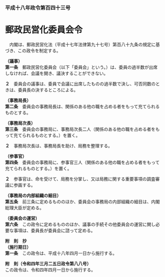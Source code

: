 ### 平成十八年政令第百四十三号  
# 郵政民営化委員会令  
　内閣は、郵政民営化法（平成十七年法律第九十七号）第百八十九条の規定に基づき、この政令を制定する。  
  
**（議事）**  
**第一条**　郵政民営化委員会（以下「委員会」という。）は、委員の過半数が出席しなければ、会議を開き、議決することができない。  
  
**２**　委員会の議事は、委員で会議に出席したものの過半数で決し、可否同数のときは、委員長の決するところによる。  
  
**（事務局長）**  
**第二条**　委員会の事務局長は、関係のある他の職を占める者をもって充てられるものとする。  
  
**（事務局次長）**  
**第三条**　委員会の事務局に、事務局次長二人（関係のある他の職を占める者をもって充てられるものとする。）を置く。  
  
**２**　事務局次長は、事務局長を助け、局務を整理する。  
  
**（参事官）**  
**第四条**　委員会の事務局に、参事官三人（関係のある他の職を占める者をもって充てられるものとする。）を置く。  
  
**２**　参事官は、命を受けて、局務を分掌し、又は局務に関する重要事項の調査審議に参画する。  
  
**（事務局の内部組織の細目）**  
**第五条**　前三条に定めるもののほか、委員会の事務局の内部組織の細目は、内閣総理大臣が定める。  
  
**（委員会の運営）**  
**第六条**　この政令に定めるもののほか、議事の手続その他委員会の運営に関し必要な事項は、委員長が委員会に諮って定める。  
  
**附　則　抄**  
**（施行期日）**  
**第一条**　この政令は、平成十八年四月一日から施行する。  
  
**附　則（令和四年三月二五日政令第八八号）**  
この政令は、令和四年四月一日から施行する。  
  

